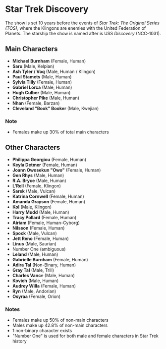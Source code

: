 


# Star Trek Discovery
The show is set 10 years before the events of *Star Trek: The Original Series (TOS)*, 
where the Klingons are enemies with
the United Federation of Planets. 
The starship the show is named after is USS *Discovery* (NCC-1031).




## Main Characters

- **Michael Burnham** (Female, Human)
- **Saru** (Male, Kelpian)
- **Ash Tyler / Voq** (Male, Human / Klingon)
- **Paul Stamets** (Male, Human)
- **Sylvia Tilly** (Female, Human)
- **Gabriel Lorca** (Male, Human)
- **Hugh Culber** (Male, Human)
- **Christopher Pike** (Male, Human)
- **Nhan** (Female, Barzan)
- **Cleveland "Book" Booker** (Male, Kwejian)

### Note
- Females make up 30% of total main characters


## Other Characters

- **Philippa Georgiou** (Female, Human)
- **Keyla Detmer** (Female, Human)
- **Joann Owosekun "Owo"** (Female, Human)
- **Gen Rhys** (Male, Human)
- **R.A. Bryce** (Male, Human)
- **L'Rell** (Female, Klingon)
- **Sarek** (Male, Vulcan)
- **Katrina Cornwell** (Female, Human)
- **Amanda Grayson** (Female, Human)
- **Kol** (Male, Klingon)
- **Harry Mudd** (Male, Human)
- **Tracy Pollard** (Female, Human)
- **Airiam** (Female, Human-Cyborg)
- **Nilsson** (Female, Human)
- **Spock** (Male, Vulcan)
- **Jett Reno** (Female, Human)
- **Linus** (Male, Saurian)
- Number One (ambiguous)
- **Leland** (Male, Human)
- **Gabrielle Burnham** (Female, Human)
- **Adira Tal** (Non-Binary, Human)
- **Gray Tal** (Male, Trill)
- **Charles Vanc**e (Male, Human)
- **Kovich** (Male, Human)
- **Audrey Willa** (Female, Human)
- **Ryn** (Male, Andorian)
- **Osyraa** (Female, Orion)


### Notes
- Females make up 50% of non-main characters
- Males make up 42.8% of non-main characters
- 1 non-binary character exists
- "Number One" is used for both male and female characters in Star Trek history
